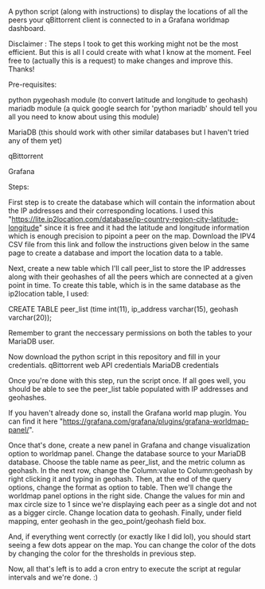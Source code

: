 A python script (along with instructions) to display the locations of all the peers your qBittorrent client is connected to in a Grafana worldmap dashboard.

Disclaimer : The steps I took to get this working might not be the most efficient. But this is all I could create with what I know at the moment. Feel free to (actually this is a request) to make changes and improve this. Thanks!

Pre-requisites:

python
	pygeohash module (to convert latitude and longitude to geohash)
	mariadb module (a quick google search for 'python mariadb' should tell you all you need to know about using this module)

MariaDB (this should work with other similar databases but I haven't tried any of them yet)

qBittorrent

Grafana

Steps:

First step is to create the database which will contain the information about the IP addresses and their corresponding locations. I used this "https://lite.ip2location.com/database/ip-country-region-city-latitude-longitude" since it is free and it had the latitude and longitude information which is enough precision to pipoint a peer on the map. Download the IPV4 CSV file from this link and follow the instructions given below in the same page to create a database and import the location data to a table.

Next, create a new table which I'll call peer_list to store the IP addresses along with their geohashes of all the peers which are connected at a given point in time. To create this table, which is in the same database as the ip2location table, I used:

CREATE TABLE peer_list (time int(11), ip_address varchar(15), geohash varchar(20));

Remember to grant the neccessary permissions on both the tables to your MariaDB user.	

Now download the python script in this repository and fill in your credentials.
	qBittorrent web API credentials
	MariaDB credentials

Once you're done with this step, run the script once. If all goes well, you should be able to see the peer_list table populated with IP addresses and geohashes.

If you haven't already done so, install the Grafana world map plugin. You can find it here "https://grafana.com/grafana/plugins/grafana-worldmap-panel/".

Once that's done, create a new panel in Grafana and change visualization option to worldmap panel. Change the database source to your MariaDB database. Choose the table name as peer_list, and the metric column as geohash. In the next row, change the Column:value to Column:geohash by right clicking it and typing in geohash. Then, at the end of the query options, change the format as option to table. Then we'll change the worldmap panel options in the right side. Change the values for min and max circle size to 1 since we're displaying each peer as a single dot and not as a bigger circle. Change location data to geohash. Finally, under field mapping, enter geohash in the geo_point/geohash field box.

And, if everything went correctly (or exactly like I did lol), you should start seeing a few dots appear on the map. You can change the color of the dots by changing the color for the thresholds in previous step.

Now, all that's left is to add a cron entry to execute the script at regular intervals and we're done. :)
